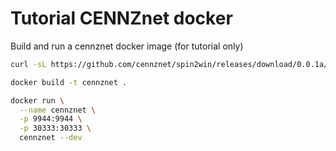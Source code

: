 # Tutorial CENNZnet docker
Build and run a cennznet docker image (for tutorial only)
```bash
curl -sL https://github.com/cennznet/spin2win/releases/download/0.0.1a/cennznet-docker.tar.gz | tar xz

docker build -t cennznet .

docker run \
  --name cennznet \
  -p 9944:9944 \
  -p 30333:30333 \
  cennznet --dev
```
